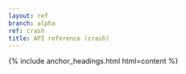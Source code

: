```yaml
---
layout: ref
branch: alpha
ref: crash
title: API reference (crash)
---
```

{% include anchor_headings.html html=content %}